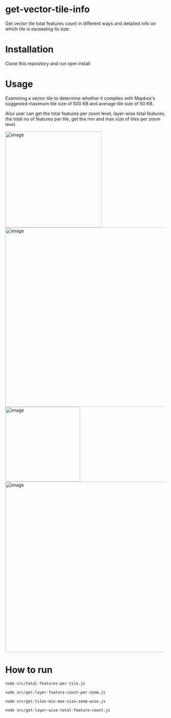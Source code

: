 # get-vector-tile-info

Get vector tile total features count in different ways and detailed info on which tile is exceeding its size.

<h1>Installation</h1>
Clone this repository and run npm install

<h1>Usage</h1>
 Examining a vector tile to determine whether it complies with Mapbox's suggested maximum tile size of 500 KB and average tile size of 50 KB.

 Also user can get the total features per zoom level, layer-wise total features, the total no of features per tile, get the min and max size of tiles per zoom level.

<img width="302" alt="image" src="https://github.com/satya-auti/get-vector-tile-info/assets/103890980/ec35d6b3-684f-448a-8ea8-cbbbe3e9fea8">

<img width="564" alt="image" src="https://github.com/satya-auti/get-vector-tile-info/assets/103890980/0299a444-4fc9-4bb3-adef-e2348a616cc1">


<img width="235" alt="image" src="https://github.com/satya-auti/get-vector-tile-info/assets/103890980/37eaa8a0-6e22-4b76-a543-e50819623a6d">

<img width="536" alt="image" src="https://github.com/satya-auti/get-vector-tile-info/assets/103890980/0b504f2a-6152-43a6-9f05-489df52d68aa">


<h1>How to run</h1>

```
node src/total-features-per-tile.js
```
	 
```
node src/get-layer-feature-count-per-zoom.js
```

```
node src/get-tiles-min-max-size-zoom-wise.js
```
 
```
node src/get-layer-wise-total-feature-count.js
```
